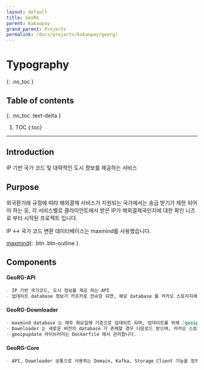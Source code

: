 ```yaml
---
layout: default
title: GeoRG
parent: Kakaopay
grand_parent: Projects
permalink: /docs/projects/kakaopay/georg/
---
```


# Typography
{: .no_toc }

## Table of contents
{: .no_toc .text-delta }

1. TOC
{:toc}

---

## Introduction

IP 기반 국가 코드 및 대략적인 도시 정보를 제공하는 서비스

## Purpose

외국환거래 규정에 따라 해외결제 서비스가 지원되는 국가에서는 송금 받기가 제한 되어야 하는 등, 
각 서비스별로 클라이언트에서 받은 IP가 해외결제국인지에 대한 확인 니즈로 부터 시작된 프로젝트 입니다.   

IP <-> 국가 코드 변환 데이터베이스는 maxmind를 사용했습니다.

[maxmind](https://www.maxmind.com/en/geoip2-services-and-databases){: .btn .btn-outline }

## Components

#### GeoRG-API
```markdown
- IP 기반 국가코드, 도시 정보를 제공 하는 API
- 업데이트 database 정보가 카프카로 컨슈밍 되면, 해당 database 를 카카오 스토리지에서 다운로드 하며 메모리에 업로드 합니다.
```

#### GeoRG-Downloader
```markdown
- maxmind database 는 매주 화요일에 기준으로 업데이트 되며, 업데이트를 위해 [geoipupdate](https://github.com/maxmind/geoipupdate)를 사용합니다.
- Downloader 는 새로운 버전의 database 가 존재할 경우 다운로드 받으며, 카카오 스토리지에 업로드 합니다. 이후 업로드 된 database 와 시간을 카프카로 발행합니다.
- geoipupdate 라이브러리는 Dockerfile 에서 관리합니다.
```

#### GeoRG-Core
```markdown
- API, Downloader 공통으로 사용하는 Domain, Kafka, Storage Client 기능을 정의하는 라이브러리 모듈
```

